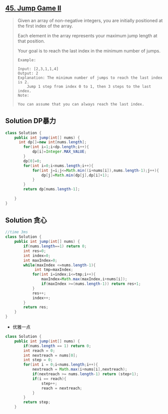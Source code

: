 ## [45. Jump Game II](https://leetcode-cn.com/problems/jump-game-ii/)

> Given an array of non-negative integers, you are initially positioned at the first index of the array.
>
> Each element in the array represents your maximum jump length at that position.
>
> Your goal is to reach the last index in the minimum number of jumps.
>
> ```
> Example:
> 
> Input: [2,3,1,1,4]
> Output: 2
> Explanation: The minimum number of jumps to reach the last index is 2.
>     Jump 1 step from index 0 to 1, then 3 steps to the last index.
> Note:
> 
> You can assume that you can always reach the last index.
> ```
>
> 
>



## Solution DP暴力

```java
class Solution {
    public int jump(int[] nums) {
      int dp[]=new int[nums.length];
        for(int i=1;i<dp.length;i++){
            dp[i]=Integer.MAX_VALUE;
        }
        dp[0]=0;
        for(int i=0;i<nums.length;i++){
            for(int j=i;j<=Math.min((i+nums[i]),nums.length-1);j++){
                dp[j]=Math.min(dp[j],dp[i]+1);
            }
        }
        return dp[nums.length-1];
        
    }
}
```

## Solution 贪心

```java
//time 3ms
class Solution {
    public int jump(int[] nums) {
        if(nums.length==1) return 0;
        int res=0;
        int index=0;
        int maxIndex=0;
        while(maxIndex <=nums.length-1){
             int tmp=maxIndex;
            for(int i=index;i<=tmp;i++){
                maxIndex=Math.max(maxIndex,i+nums[i]);
                if(maxIndex >=(nums.length-1)) return res+1;
            }
            res++;
            index++;
        }
        return res;
    }
}
```

* 优雅一点

```java
class Solution {
    public int jump(int[] nums) {
        if(nums.length == 1) return 0;
        int reach = 0;
        int nextreach = nums[0];
        int step = 0;
        for(int i = 0;i<nums.length;i++){
            nextreach = Math.max(i+nums[i],nextreach);
            if(nextreach >= nums.length-1) return (step+1);
            if(i == reach){
                step++;
                reach = nextreach;
            }
        }
        return step;
    }
```


